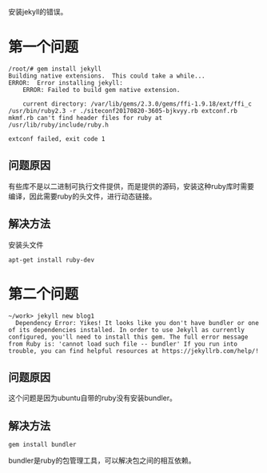安装jekyll的错误。

# 第一个问题

```shell
/root/# gem install jekyll
Building native extensions.  This could take a while...
ERROR:  Error installing jekyll:
	ERROR: Failed to build gem native extension.

    current directory: /var/lib/gems/2.3.0/gems/ffi-1.9.18/ext/ffi_c
/usr/bin/ruby2.3 -r ./siteconf20170820-3605-bjkvyy.rb extconf.rb
mkmf.rb can't find header files for ruby at /usr/lib/ruby/include/ruby.h

extconf failed, exit code 1
```

## 问题原因

有些库不是以二进制可执行文件提供，而是提供的源码，安装这种ruby库时需要编译，因此需要ruby的头文件，进行动态链接。

## 解决方法

安装头文件

```shell
apt-get install ruby-dev
```

# 第二个问题

```shell
~/work> jekyll new blog1
  Dependency Error: Yikes! It looks like you don't have bundler or one of its dependencies installed. In order to use Jekyll as currently configured, you'll need to install this gem. The full error message from Ruby is: 'cannot load such file -- bundler' If you run into trouble, you can find helpful resources at https://jekyllrb.com/help/! 

```

## 问题原因

这个问题是因为ubuntu自带的ruby没有安装bundler。

## 解决方法

```
gem install bundler
```

bundler是ruby的包管理工具，可以解决包之间的相互依赖。
